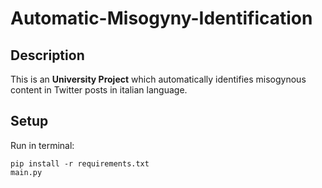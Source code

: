 # Automatic-Misogyny-Identification
 ## Description
 This is an __University Project__ which automatically identifies misogynous content in Twitter posts in italian language.
 ## Setup 
 Run in terminal:
 ```
 pip install -r requirements.txt
 main.py
 ```
